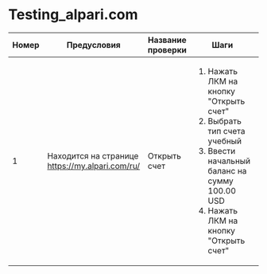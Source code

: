 # Testing_alpari.com

Номер | Предусловия | Название проверки | Шаги | Ожидаемый результат | Статус
---  | --- | --- | --- | --- | --- 
1 | Находится на странице https://my.alpari.com/ru/ | Открыть счет | <ol><li>Нажать ЛКМ на кнопку "Открыть счет"<li>Выбрать тип счета учебный</li><li>Ввести начальный баланс на сумму 100.00 USD</li><li>Нажать ЛКМ на кнопку "Открыть счет" </li></ol>| <ol><li>Откроется страница my.alpari.com/ru/open_account/<li>Появится возможность ввести начальный баланс</li><li>На аккаунте будут присутствовать 100.00 USD</li><li>Появятся данные для входа в торговую платформу MetaTrader 4 </li></ol>| Пройден
